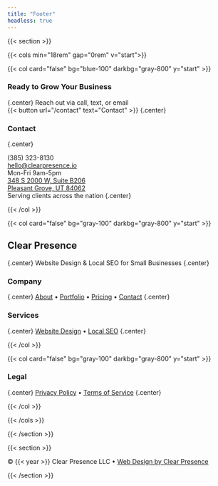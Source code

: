 ```yaml
---
title: "Footer"
headless: true
---
```


{{< section >}}



{{< cols min="18rem" gap="0rem" v="start">}}

{{< col card="false" bg="blue-100" darkbg="gray-800" y="start" >}}

### Ready to Grow Your Business
{.center}
Reach out via call, text, or email <br>
{{< button url="/contact" text="Contact" >}}
{.center}

### Contact
{.center}

(385) 323-8130  <br> hello@clearpresence.io <br> Mon-Fri 9am-5pm <br> [348 S 2000 W, Suite B206 <br> Pleasant Grove, UT 84062](https://www.google.com/maps/place/348+S+2000+W+b206,+Pleasant+Grove,+UT+84062) <br> Serving clients across the nation
{.center}

{{< /col >}}

{{< col card="false" bg="gray-100" darkbg="gray-800" y="start" >}}

## Clear Presence
{.center}
Website Design & Local SEO for Small Businesses
{.center}

### Company
{.center}
[About](/about) • [Portfolio](/portfolio) • [Pricing](/pricing) • [Contact](/contact)
{.center}

### Services
{.center}
[Website Design](/website-design) • [Local SEO](/local-seo)
{.center}

{{< /col >}}

{{< col card="false" bg="gray-100" darkbg="gray-800" y="start" >}}

### Legal
{.center}
[Privacy Policy](/privacy) • [Terms of Service](/terms)
{.center}


{{< /col >}}

{{< /cols >}}

{{< /section >}}



{{< section >}}







<div class="text-center text-sm opacity-80 mt-4">
	© {{< year >}} Clear Presence LLC •  <a href="https://clearpresence.io" target="_blank" rel="noopener">Web Design by Clear Presence</a>
</div>

{{< /section >}}

